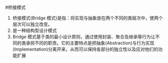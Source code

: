 #桥接模式
1)	桥接模式(Bridge 模式)是指：将实现与抽象放在两个不同的类层次中，使两个层次可以独立改变。
2)	是一种结构型设计模式
3)	Bridge 模式基于类的最小设计原则，通过使用封装、聚合及继承等行为让不同的类承担不同的职责。它的主要特点是把抽象(Abstraction)与行为实现(Implementation)分离开来，从而可以保持各部分的独立性以及应对他们的功能扩展

